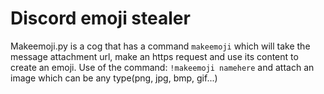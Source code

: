 # Discord emoji stealer

Makeemoji.py is a cog that has a command `makeemoji` which will take the message attachment url, make an https request and use its content to create an emoji.
Use of the command: `!makeemoji namehere` and attach an image which can be any type(png, jpg, bmp, gif...)
